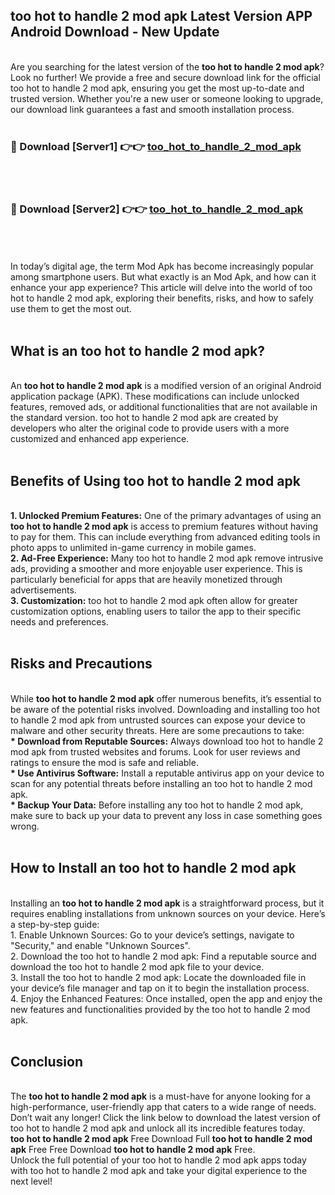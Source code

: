## too hot to handle 2 mod apk Latest Version APP Android Download - New Update
<br>
Are you searching for the latest version of the <strong>too hot to handle 2 mod apk</strong>? Look no further! We provide a free and secure download link for the official too hot to handle 2 mod apk, ensuring you get the most up-to-date and trusted version. Whether you're a new user or someone looking to upgrade, our download link guarantees a fast and smooth installation process.
<br>
<br>
<h3>🔴 Download [Server1] 👉👉 <a href="https://modyolo.store/too+hot+to+handle+2+mod+apk">too_hot_to_handle_2_mod_apk</a></h3><br>
<br>
<h3>🔴 Download [Server2] 👉👉 <a href="https://modyolo.store/too+hot+to+handle+2+mod+apk">too_hot_to_handle_2_mod_apk</a></h3><br>
<br>
<br>
In today’s digital age, the term Mod Apk has become increasingly popular among smartphone users. But what exactly is an Mod Apk, and how can it enhance your app experience? This article will delve into the world of too hot to handle 2 mod apk, exploring their benefits, risks, and how to safely use them to get the most out.
<br>
<br>
<h2>What is an too hot to handle 2 mod apk?</h2>
<br>
An <strong>too hot to handle 2 mod apk</strong> is a modified version of an original Android application package (APK). These modifications can include unlocked features, removed ads, or additional functionalities that are not available in the standard version. too hot to handle 2 mod apk are created by developers who alter the original code to provide users with a more customized and enhanced app experience.
<br>
<br>
<h2>Benefits of Using too hot to handle 2 mod apk</h2>
<br>
<strong> 1. Unlocked Premium Features:</strong> One of the primary advantages of using an <strong>too hot to handle 2 mod apk</strong> is access to premium features without having to pay for them. This can include everything from advanced editing tools in photo apps to unlimited in-game currency in mobile games.
<br>
<strong> 2. Ad-Free Experience:</strong> Many too hot to handle 2 mod apk remove intrusive ads, providing a smoother and more enjoyable user experience. This is particularly beneficial for apps that are heavily monetized through advertisements.
<br>
<strong> 3. Customization:</strong> too hot to handle 2 mod apk often allow for greater customization options, enabling users to tailor the app to their specific needs and preferences.
<br>
<br>
<h2>Risks and Precautions</h2>
<br>
While <strong>too hot to handle 2 mod apk</strong> offer numerous benefits, it’s essential to be aware of the potential risks involved. Downloading and installing too hot to handle 2 mod apk from untrusted sources can expose your device to malware and other security threats. Here are some precautions to take:
<br>
<strong> * Download from Reputable Sources:</strong> Always download too hot to handle 2 mod apk from trusted websites and forums. Look for user reviews and ratings to ensure the mod is safe and reliable.
<br>
<strong> * Use Antivirus Software:</strong> Install a reputable antivirus app on your device to scan for any potential threats before installing an too hot to handle 2 mod apk.
<br>
<strong> * Backup Your Data:</strong> Before installing any too hot to handle 2 mod apk, make sure to back up your data to prevent any loss in case something goes wrong.
<br>
<br>
<h2>How to Install an too hot to handle 2 mod apk</h2>
<br>
Installing an <strong>too hot to handle 2 mod apk</strong> is a straightforward process, but it requires enabling installations from unknown sources on your device. Here’s a step-by-step guide:
<br>
 1. Enable Unknown Sources: Go to your device’s settings, navigate to "Security," and enable "Unknown Sources".
<br>
 2. Download the too hot to handle 2 mod apk: Find a reputable source and download the too hot to handle 2 mod apk file to your device.
<br>
 3. Install the too hot to handle 2 mod apk: Locate the downloaded file in your device’s file manager and tap on it to begin the installation process.
<br>
 4. Enjoy the Enhanced Features: Once installed, open the app and enjoy the new features and functionalities provided by the too hot to handle 2 mod apk.
<br>
<br>
<h2><strong>Conclusion</strong></h2>
<br>
The <strong>too hot to handle 2 mod apk</strong> is a must-have for anyone looking for a high-performance, user-friendly app that caters to a wide range of needs. Don’t wait any longer! Click the link below to download the latest version of too hot to handle 2 mod apk and unlock all its incredible features today.
<br>
<strong>too hot to handle 2 mod apk</strong> Free Download Full <strong>too hot to handle 2 mod apk</strong> Free Free Download <strong>too hot to handle 2 mod apk</strong> Free.
<br>
Unlock the full potential of your too hot to handle 2 mod apk apps today with too hot to handle 2 mod apk and take your digital experience to the next level!